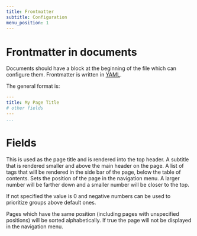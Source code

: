 ```yaml
---
title: Frontmatter
subtitle: Configuration
menu_position: 1
---
```



# Frontmatter in documents 

Documents should have a block at the beginning of the file which can configure
them. Frontmatter is written in [YAML](http://www.yaml.org).

The general format is:

```YAML
---
title: My Page Title
# other fields
---
...
```

# Fields

<Field name="title" type="String">
This is used as the page title and is rendered into the top header.
</Field>
<Field name="subtitle" type="String">
A subtitle that is rendered smaller and above the main header on the page.
</Field>
<Field name="tags" type="Array(String)" default="[]">
A list of tags that will be rendered in the side bar of the page, below 
the table of contents.
</Field>
<Field name="menu_position" type="Array(String)" default="0">
Sets the position of the page in the navigation menu. A larger number will
be farther down and a smaller number will be closer to the top.

If not specified the value is 0 and negative numbers can be used to prioritize 
groups above default ones.

Pages which have the same position (including pages with unspecified 
positions) will be sorted alphabetically.
</Field>
<Field name="menu_exclude" type="bool" default="false">
If true the page will not be displayed in the navigation menu.
</Field>
